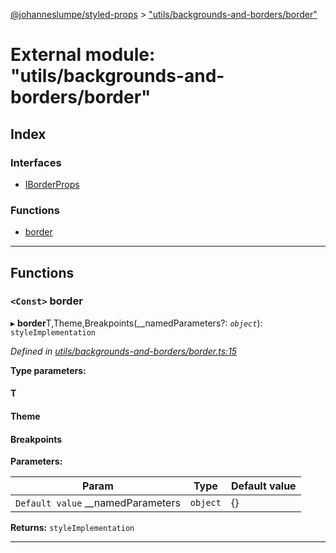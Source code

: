[@johanneslumpe/styled-props](../README.md) > ["utils/backgrounds-and-borders/border"](../modules/_utils_backgrounds_and_borders_border_.md)

# External module: "utils/backgrounds-and-borders/border"

## Index

### Interfaces

* [IBorderProps](../interfaces/_utils_backgrounds_and_borders_border_.iborderprops.md)

### Functions

* [border](_utils_backgrounds_and_borders_border_.md#border)

---

## Functions

<a id="border"></a>

### `<Const>` border

▸ **border**T,Theme,Breakpoints(__namedParameters?: *`object`*): `styleImplementation`

*Defined in [utils/backgrounds-and-borders/border.ts:15](https://github.com/johanneslumpe/styled-props/blob/3abf398/src/utils/backgrounds-and-borders/border.ts#L15)*

**Type parameters:**

#### T 
#### Theme 
#### Breakpoints 
**Parameters:**

| Param | Type | Default value |
| ------ | ------ | ------ |
| `Default value` __namedParameters | `object` |  {} |

**Returns:** `styleImplementation`

___


